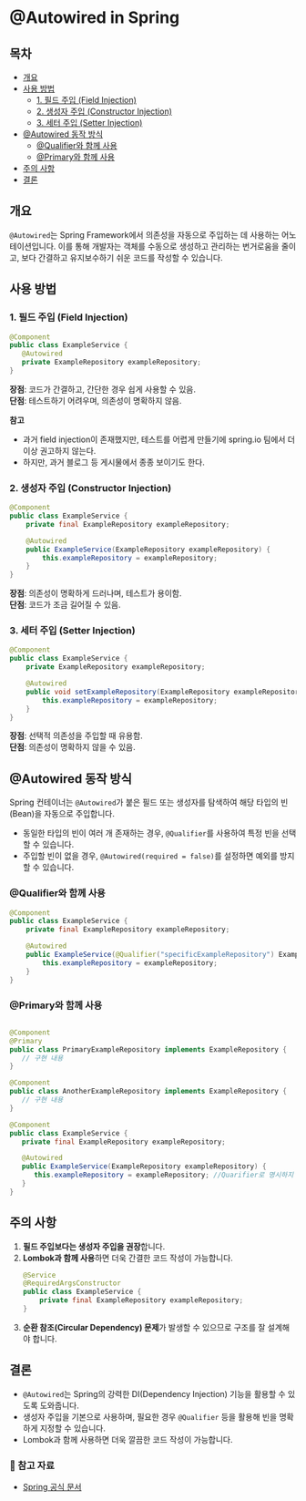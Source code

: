 # @Autowired in Spring

## 목차
- [개요](#개요)
- [사용 방법](#사용-방법)
  - [1. 필드 주입 (Field Injection)](#1-필드-주입-field-injection)
  - [2. 생성자 주입 (Constructor Injection)](#2-생성자-주입-constructor-injection)
  - [3. 세터 주입 (Setter Injection)](#3-세터-주입-setter-injection)
- [@Autowired 동작 방식](#autowired-동작-방식)
    - [@Qualifier와 함께 사용](#qualifier와-함께-사용)
    - [@Primary와 함께 사용](#primary와-함께-사용)
- [주의 사항](#주의-사항)
- [결론](#결론)

## 개요
`@Autowired`는 Spring Framework에서 의존성을 자동으로 주입하는 데 사용하는 어노테이션입니다. 이를 통해 개발자는 객체를 수동으로 생성하고 관리하는 번거로움을 줄이고, 보다 간결하고 유지보수하기 쉬운 코드를 작성할 수 있습니다.



## 사용 방법
### 1. 필드 주입 (Field Injection)
```java
@Component
public class ExampleService {
   @Autowired
   private ExampleRepository exampleRepository;
}
```
**장점**: 코드가 간결하고, 간단한 경우 쉽게 사용할 수 있음.  
**단점**: 테스트하기 어려우며, 의존성이 명확하지 않음.


__참고__
- 과거 field injection이 존재했지만, 테스트를 어렵게 만들기에 spring.io 팀에서 더 이상 권고하지 않는다.
- 하지만, 과거 블로그 등 게시물에서 종종 보이기도 한다.


### 2. 생성자 주입 (Constructor Injection)
```java
@Component
public class ExampleService {
    private final ExampleRepository exampleRepository;

    @Autowired
    public ExampleService(ExampleRepository exampleRepository) {
        this.exampleRepository = exampleRepository;
    }
}
```
**장점**: 의존성이 명확하게 드러나며, 테스트가 용이함.  
**단점**: 코드가 조금 길어질 수 있음.



### 3. 세터 주입 (Setter Injection)
```java
@Component
public class ExampleService {
    private ExampleRepository exampleRepository;

    @Autowired
    public void setExampleRepository(ExampleRepository exampleRepository) {
        this.exampleRepository = exampleRepository;
    }
}
```
**장점**: 선택적 의존성을 주입할 때 유용함.  
**단점**: 의존성이 명확하지 않을 수 있음.



## @Autowired 동작 방식
Spring 컨테이너는 `@Autowired`가 붙은 필드 또는 생성자를 탐색하여 해당 타입의 빈(Bean)을 자동으로 주입합니다.
- 동일한 타입의 빈이 여러 개 존재하는 경우, `@Qualifier`를 사용하여 특정 빈을 선택할 수 있습니다.
- 주입할 빈이 없을 경우, `@Autowired(required = false)`를 설정하면 예외를 방지할 수 있습니다.

### @Qualifier와 함께 사용
```java
@Component
public class ExampleService {
    private final ExampleRepository exampleRepository;

    @Autowired
    public ExampleService(@Qualifier("specificExampleRepository") ExampleRepository exampleRepository) {
        this.exampleRepository = exampleRepository;
    }
}
```

### @Primary와 함께 사용
```java

@Component
@Primary
public class PrimaryExampleRepository implements ExampleRepository {
   // 구현 내용
}

@Component
public class AnotherExampleRepository implements ExampleRepository {
   // 구현 내용
}

@Component
public class ExampleService {
   private final ExampleRepository exampleRepository;

   @Autowired 
   public ExampleService(ExampleRepository exampleRepository) { 
      this.exampleRepository = exampleRepository; //Quarifier로 명시하지 않았으므로 Primary로 지정된 클래스 객체가 의존성 주입됨
   }
}
```



## 주의 사항
1. **필드 주입보다는 생성자 주입을 권장**합니다.
2. **Lombok과 함께 사용**하면 더욱 간결한 코드 작성이 가능합니다.
   ```java
   @Service
   @RequiredArgsConstructor
   public class ExampleService {
       private final ExampleRepository exampleRepository;
   }
   ```
3. **순환 참조(Circular Dependency) 문제**가 발생할 수 있으므로 구조를 잘 설계해야 합니다.



## 결론
- `@Autowired`는 Spring의 강력한 DI(Dependency Injection) 기능을 활용할 수 있도록 도와줍니다.
- 생성자 주입을 기본으로 사용하며, 필요한 경우 `@Qualifier` 등을 활용해 빈을 명확하게 지정할 수 있습니다.
- Lombok과 함께 사용하면 더욱 깔끔한 코드 작성이 가능합니다.



### 📌 참고 자료
- [Spring 공식 문서](https://docs.spring.io/spring-framework/docs/current/reference/html/core.html#beans-autowired)

